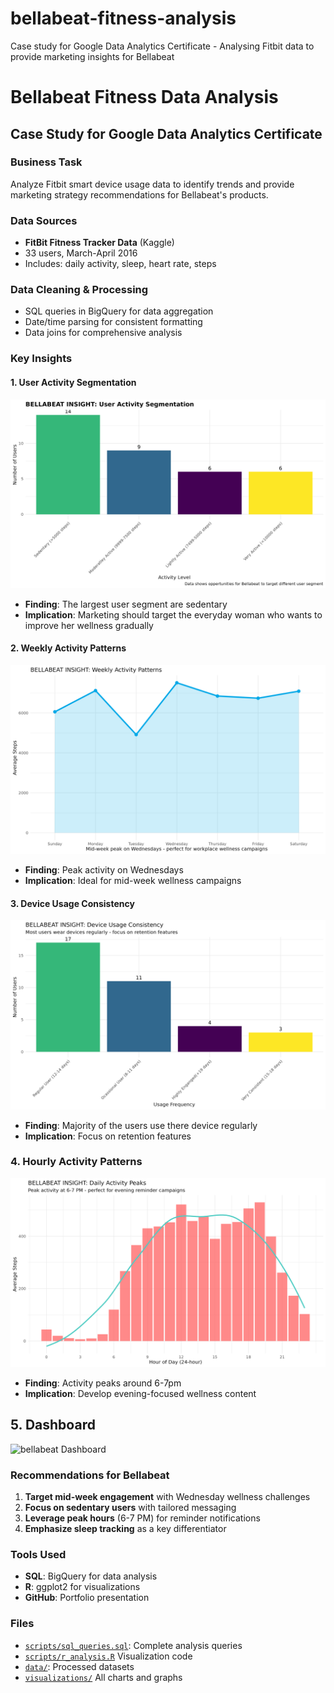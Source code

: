 # bellabeat-fitness-analysis
Case study for Google Data Analytics Certificate - Analysing Fitbit data to provide marketing insights for Bellabeat
# Bellabeat Fitness Data Analysis

## Case Study for Google Data Analytics Certificate

### Business Task
Analyze Fitbit smart device usage data to identify trends and provide marketing strategy recommendations for Bellabeat's products.

### Data Sources
- **FitBit Fitness Tracker Data** (Kaggle)
- 33 users, March-April 2016
- Includes: daily activity, sleep, heart rate, steps

### Data Cleaning & Processing
- SQL queries in BigQuery for data aggregation
- Date/time parsing for consistent formatting
- Data joins for comprehensive analysis

### Key Insights

#### 1. User Activity Segmentation
![User Segmentation](visualizations/bellabeat_user_segmentation.png)
- **Finding**: The largest user segment are sedentary 
- **Implication**: Marketing should target the everyday woman who wants to improve her wellness gradually

#### 2. Weekly Activity Patterns  
![Weekly Patterns](visualizations/bellabeat_weekly_patterns.png)
- **Finding**: Peak activity on Wednesdays
- **Implication**: Ideal for mid-week wellness campaigns

#### 3. Device Usage Consistency
![Usage Consistency](visualizations/bellabeat_usage_consistency.png)
- **Finding**: Majority of the users use there device regularly
- **Implication**: Focus on retention features

### 4. Hourly Activity Patterns
![Hourly Activity](visualizations/bellabeat_hourly_activity.png)
- **Finding**: Activity peaks around 6-7pm
- **Implication**: Develop evening-focused wellness content

## 5. Dashboard
![bellabeat Dashboard](visualization/bellabeat_dashboard.png)

### Recommendations for Bellabeat
1. **Target mid-week engagement** with Wednesday wellness challenges
2. **Focus on sedentary users** with tailored messaging
3. **Leverage peak hours** (6-7 PM) for reminder notifications
4. **Emphasize sleep tracking** as a key differentiator

### Tools Used
- **SQL**: BigQuery for data analysis
- **R**: ggplot2 for visualizations
- **GitHub**: Portfolio presentation

### Files
- [`scripts/sql_queries.sql`](scripts/sql_analysis_queries.sql): Complete analysis queries
- [`scripts/r_analysis.R`](scripts/r_data_visualization.R) Visualization code
- [`data/`](data/): Processed datasets
- [`visualizations/`](visualizations/) All charts and graphs
